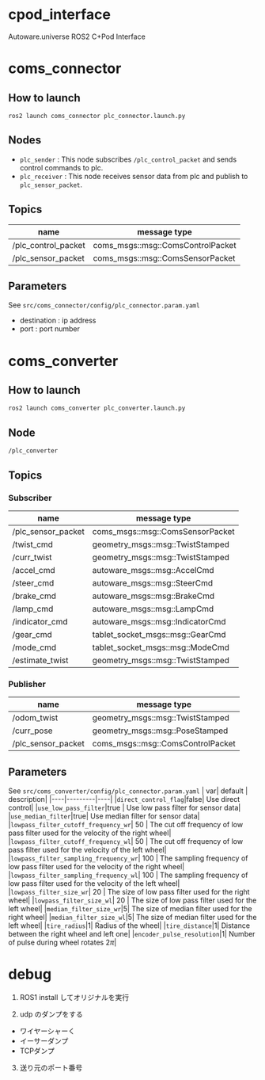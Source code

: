 # cpod_interface
Autoware.universe ROS2 C+Pod Interface 

# coms_connector
## How to launch
```
ros2 launch coms_connector plc_connector.launch.py 
```

## Nodes
* `plc_sender` : This node subscribes `/plc_control_packet` and sends control commands to plc.
* `plc_receiver` : This node receives sensor data from plc and publish to `plc_sensor_packet`.

## Topics
| name | message type |
|---|---|
|/plc_control_packet | coms_msgs::msg::ComsControlPacket
|/plc_sensor_packet | coms_msgs::msg::ComsSensorPacket


## Parameters
See `src/coms_connector/config/plc_connector.param.yaml`
* destination : ip address 
* port : port number

# coms_converter
## How to launch
```
ros2 launch coms_converter plc_converter.launch.py
```
## Node
`/plc_converter`

## Topics
### Subscriber
| name | message type |
|---|---|
|/plc_sensor_packet |coms_msgs::msg::ComsSensorPacket|
|/twist_cmd| geometry_msgs::msg::TwistStamped |
|/curr_twist | geometry_msgs::msg::TwistStamped |
|/accel_cmd | autoware_msgs::msg::AccelCmd |
|/steer_cmd | autoware_msgs::msg::SteerCmd |
|/brake_cmd | autoware_msgs::msg::BrakeCmd |
|/lamp_cmd|autoware_msgs::msg::LampCmd|
|/indicator_cmd|autoware_msgs::msg::IndicatorCmd|
|/gear_cmd|tablet_socket_msgs::msg::GearCmd|
|/mode_cmd|tablet_socket_msgs::msg::ModeCmd|
|/estimate_twist|geometry_msgs::msg::TwistStamped|

### Publisher
| name | message type |
|---|---|
|/odom_twist | geometry_msgs::msg::TwistStamped|
|/curr_pose | geometry_msgs::msg::PoseStamped |
|/plc_sensor_packet | coms_msgs::msg::ComsControlPacket|



## Parameters
See `src/coms_converter/config/plc_connector.param.yaml`
| var| default | description|
|----|---------|----| 
|`direct_control_flag`|false| Use direct control|
|`use_low_pass_filter`|true | Use low pass filter for sensor data|
|`use_median_filter`|true| Use median filter for sensor data|
|`lowpass_filter_cutoff_frequency_wr`| 50 | The cut off frequency of low pass filter used for the velocity of the right wheel|
|`lowpass_filter_cutoff_frequency_wl`| 50 | The cut off frequency of low pass filter used for the velocity of the left wheel|
|`lowpass_filter_sampling_frequency_wr`| 100 | The sampling frequency of low pass filter used for the velocity of the right wheel|
|`lowpass_filter_sampling_frequency_wl`| 100 | The sampling frequency of low pass filter used for the velocity of the left wheel|
|`lowpass_filter_size_wr`| 20 | The size of low pass filter used for the right wheel|
|`lowpass_filter_size_wl`| 20 | The size of low pass filter used for the left wheel|
|`median_filter_size_wr`|5| The size of median filter used for the right wheel|
|`median_filter_size_wl`|5| The size of median filter used for the left wheel|
|`tire_radius`|1| Radius of the wheel|
|`tire_distance`|1| Distance between the right wheel and left one|
|`encoder_pulse_resolution`|1| Number of pulse during wheel rotates $2\pi$|

# debug 
1. ROS1 install してオリジナルを実行

2. udp のダンプをする　
* ワイヤーシャーく
* イーサーダンプ
* TCPダンプ　

3. 送り元のポート番号